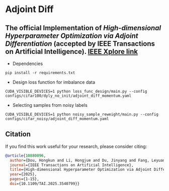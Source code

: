 # **Adjoint Diff**
## The official Implementation of *High-dimensional Hyperparameter Optimization via Adjoint Differentiation* (accepted by IEEE Transactions on Artificial Intelligence). [IEEE Xplore link](https://ieeexplore.ieee.org/xpl/RecentIssue.jsp?punumber=9078688)

+ Dependencies

```
pip install -r requirements.txt
```

+ Design loss function for imbalance data

```
CUDA_VISIBLE_DEVICES=1 python loss_func_design/main.py --config configs/cifar100/dyly_no_init/adjoint_diff_momentum.yaml

```
+ Selecting samples from noisy labels

```
CUDA_VISIBLE_DEVICES=1 python noisy_sample_reweight/main.py --config configs/cifar_noisy/adjoint_diff_momentum.yaml

```

## Citation
If you find this work useful for your research, please consider citing:

```bibtex
@article{10880096,
  author={Dou, Hongkun and Li, Hongjue and Du, Jinyang and Fang, Leyuan and Gao, Qing and Deng, Yue and Yao, Wen},
  journal={IEEE Transactions on Artificial Intelligence}, 
  title={High-dimensional Hyperparameter Optimization via Adjoint Differentiation}, 
  year={2025},
  pages={1-15},
  doi={10.1109/TAI.2025.3540799}}

